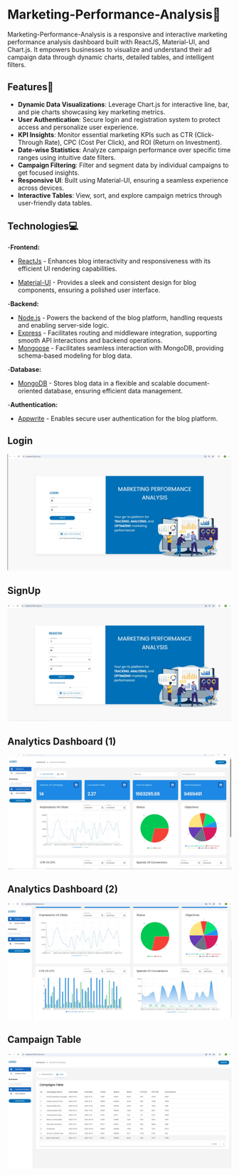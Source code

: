 # Marketing-Performance-Analysis📝

Marketing-Performance-Analysis is a responsive and interactive marketing performance analysis dashboard built with ReactJS, Material-UI, and Chart.js. It empowers businesses to visualize and understand their ad campaign data through dynamic charts, detailed tables, and intelligent filters.

## Features🎯

- **Dynamic Data Visualizations**: Leverage Chart.js for interactive line, bar, and pie charts showcasing key marketing metrics.
- **User Authentication**: Secure login and registration system to protect access and personalize user experience.
- **KPI Insights**: Monitor essential marketing KPIs such as CTR (Click-Through Rate), CPC (Cost Per Click), and ROI (Return on Investment).
- **Date-wise Statistics**: Analyze campaign performance over specific time ranges using intuitive date filters.
- **Campaign Filtering**: Filter and segment data by individual campaigns to get focused insights.
- **Responsive UI**: Built using Material-UI, ensuring a seamless experience across devices.
- **Interactive Tables**: View, sort, and explore campaign metrics through user-friendly data tables.

## Technologies💻

-**Frontend:**

- [ReactJs](https://react.dev/learn) - Enhances blog interactivity and responsiveness with its efficient UI rendering capabilities.

- [Material-UI](https://mui.com/material-ui/getting-started/) - Provides a sleek and consistent design for blog components, ensuring a polished user interface.

-**Backend:**

- [Node.js](https://nodejs.org/en) - Powers the backend of the blog platform, handling requests and enabling server-side logic.
- [Express](https://recoiljs.org/docs/introduction/getting-started) - Facilitates routing and middleware integration, supporting smooth API interactions and backend operations.
- [Mongoose](https://mongoosejs.com/) - Facilitates seamless interaction with MongoDB, providing schema-based modeling for blog data.

-**Database:**

- [MongoDB](https://www.mongodb.com/cloud/atlas/register) - Stores blog data in a flexible and scalable document-oriented database, ensuring efficient data management.

-**Authentication:**

- [Appwrite](https://appwrite.io/) - Enables secure user authentication for the blog platform.

## Login

![Login](./project-images/Login.jpeg)

## SignUp

![SignUp](./project-images/Register.jpeg)

## Analytics Dashboard (1)

![Analytics Dashboard (1)](./project-images/dashboard1.jpeg)

## Analytics Dashboard (2)

![Analytics Dashboard (2)](./project-images/dashboard2.jpeg)

## Campaign Table

![Campaign Table](./project-images/CampainTable.jpeg)
